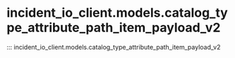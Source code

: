# incident_io_client.models.catalog_type_attribute_path_item_payload_v2

::: incident_io_client.models.catalog_type_attribute_path_item_payload_v2